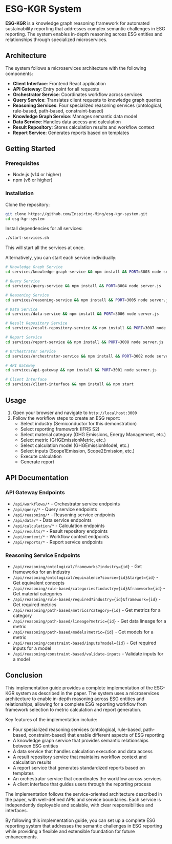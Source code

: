 # ESG-KGR System

**ESG-KGR** is a knowledge graph reasoning framework for automated sustainability reporting that addresses complex semantic challenges in ESG reporting. The system enables in-depth reasoning across ESG entities and relationships through specialized microservices.



## Architecture

The system follows a microservices architecture with the following components:

- **Client Interface**: Frontend React application  
- **API Gateway**: Entry point for all requests  
- **Orchestrator Service**: Coordinates workflow across services  
- **Query Service**: Translates client requests to knowledge graph queries  
- **Reasoning Services**: Four specialized reasoning services (ontological, rule-based, path-based, constraint-based)  
- **Knowledge Graph Service**: Manages semantic data model  
- **Data Service**: Handles data access and calculation  
- **Result Repository**: Stores calculation results and workflow context  
- **Report Service**: Generates reports based on templates  



## Getting Started

### Prerequisites

- Node.js (v14 or higher)  
- npm (v6 or higher)  

### Installation

Clone the repository:

```bash
git clone https://github.com/Inspiring-Ming/esg-kgr-system.git
cd esg-kgr-system
```

Install dependencies for all services:

```bash
./start-services.sh
```

This will start all the services at once.

Alternatively, you can start each service individually:

```bash
# Knowledge Graph Service
cd services/knowledge-graph-service && npm install && PORT=3003 node server.js

# Query Service
cd services/query-service && npm install && PORT=3004 node server.js

# Reasoning Service
cd services/reasoning-service && npm install && PORT=3005 node server.js

# Data Service
cd services/data-service && npm install && PORT=3006 node server.js

# Result Repository Service
cd services/result-repository-service && npm install && PORT=3007 node server.js

# Report Service
cd services/report-service && npm install && PORT=3008 node server.js

# Orchestrator Service
cd services/orchestrator-service && npm install && PORT=3002 node server.js

# API Gateway
cd services/api-gateway && npm install && PORT=3001 node server.js

# Client Interface
cd services/client-interface && npm install && npm start
```



## Usage

1. Open your browser and navigate to `http://localhost:3000`
2. Follow the workflow steps to create an ESG report:
   - Select industry (Semiconductor for this demonstration)
   - Select reporting framework (IFRS S2)
   - Select material category (GHG Emissions, Energy Management, etc.)
   - Select metric (GHGEmissionMetric, etc.)
   - Select calculation model (GHGEmissionModel, etc.)
   - Select inputs (Scope1Emission, Scope2Emission, etc.)
   - Execute calculation
   - Generate report



## API Documentation

### API Gateway Endpoints

- `/api/workflows/*` - Orchestrator service endpoints
- `/api/query/*` - Query service endpoints
- `/api/reasoning/*` - Reasoning service endpoints
- `/api/data/*` - Data service endpoints
- `/api/calculation/*` - Calculation endpoints
- `/api/results/*` - Result repository endpoints
- `/api/context/*` - Workflow context endpoints
- `/api/reports/*` - Report service endpoints

### Reasoning Service Endpoints

- `/api/reasoning/ontological/frameworks?industry={id}` - Get frameworks for an industry
- `/api/reasoning/ontological/equivalence?source={id}&target={id}` - Get equivalent concepts
- `/api/reasoning/rule-based/categories?industry={id}&framework={id}` - Get material categories
- `/api/reasoning/rule-based/required?industry={id}&framework={id}` - Get required metrics
- `/api/reasoning/path-based/metrics?category={id}` - Get metrics for a category
- `/api/reasoning/path-based/lineage?metric={id}` - Get data lineage for a metric
- `/api/reasoning/path-based/models?metric={id}` - Get models for a metric
- `/api/reasoning/constraint-based/inputs?model={id}` - Get required inputs for a model
- `/api/reasoning/constraint-based/validate-inputs` - Validate inputs for a model



## Conclusion

This implementation guide provides a complete implementation of the ESG-KGR system as described in the paper. The system uses a microservices architecture to enable in-depth reasoning across ESG entities and relationships, allowing for a complete ESG reporting workflow from framework selection to metric calculation and report generation.

Key features of the implementation include:

- Four specialized reasoning services (ontological, rule-based, path-based, constraint-based) that enable different aspects of ESG reporting
- A knowledge graph service that provides semantic relationships between ESG entities
- A data service that handles calculation execution and data access
- A result repository service that maintains workflow context and calculation results
- A report service that generates standardized reports based on templates
- An orchestrator service that coordinates the workflow across services
- A client interface that guides users through the reporting process

The implementation follows the service-oriented architecture described in the paper, with well-defined APIs and service boundaries. Each service is independently deployable and scalable, with clear responsibilities and interfaces.

By following this implementation guide, you can set up a complete ESG reporting system that addresses the semantic challenges in ESG reporting while providing a flexible and extensible foundation for future enhancements.

